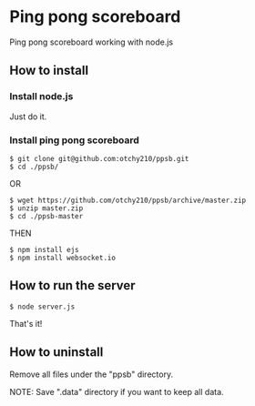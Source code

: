# Ping pong scoreboard
Ping pong scoreboard working with node.js

## How to install

### Install node.js

Just do it.

### Install ping pong scoreboard

	$ git clone git@github.com:otchy210/ppsb.git
	$ cd ./ppsb/

OR

	$ wget https://github.com/otchy210/ppsb/archive/master.zip
	$ unzip master.zip
	$ cd ./ppsb-master

THEN

	$ npm install ejs
	$ npm install websocket.io

## How to run the server

	$ node server.js

That's it!

## How to uninstall

Remove all files under the "ppsb" directory.

NOTE: Save ".data" directory if you want to keep all data.
